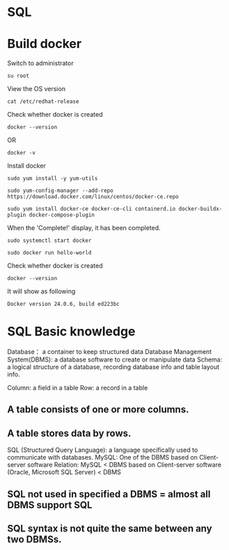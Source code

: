 # SQL

# Build docker
Switch to administrator
```
su root
```
View the OS version
```
cat /etc/redhat-release
```
Check whether docker is created
```
docker --version 
```
OR
```
docker -v
```
Install docker
```
sudo yum install -y yum-utils
```
```
sudo yum-config-manager --add-repo https://download.docker.com/linux/centos/docker-ce.repo
```
```
sudo yum install docker-ce docker-ce-cli containerd.io docker-buildx-plugin docker-compose-plugin
```
When the 'Complete!' display, it has been completed.

```
sudo systemctl start docker
```
```
sudo docker run hello-world
```
Check whether docker is created
```
docker --version 
```
It will show as following
```
Docker version 24.0.6, build ed223bc
```
# SQL  Basic knowledge
Database： a container to keep structured data
Database Management System(DBMS): a database software to create or manipulate data
Schema: a logical structure of a database, recording database info and table layout info.

Column: a field in a table
Row: a record in a table
## A table consists of one or more columns. 
## A table stores data by rows.

SQL (Structured Query Language): a language specifically used to communicate with databases.
MySQL: One of the DBMS based on Client-server software 
Relation: MySQL < DBMS based on Client-server software (Oracle, Microsoft SQL Server) < DBMS
## SQL not used in specified a DBMS = almost all DBMS support SQL
## SQL syntax is not quite the same between any two DBMSs.

